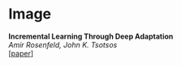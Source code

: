 # Image

**Incremental Learning Through Deep Adaptation**  
*Amir Rosenfeld, John K. Tsotsos*  
[[paper](https://arxiv.org/abs/1705.04228)]  

